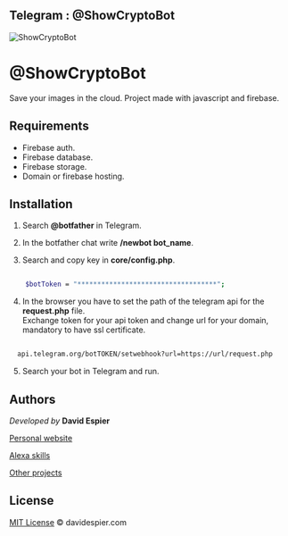 ## Telegram : @ShowCryptoBot
![ShowCryptoBot](http://davidespier.com/github/ShowCryptoBot/ShowCryptoBot.png)

# @ShowCryptoBot
Save your images in the cloud.  Project made with javascript and firebase.

## Requirements

- Firebase auth.
- Firebase database.
- Firebase storage.
- Domain or firebase hosting.


## Installation

1. Search <strong>@botfather</strong> in Telegram.

2. In the botfather chat write <strong>/newbot bot_name</strong>.

3. Search and copy key in <strong>core/config.php</strong>.


```bash

	$botToken = "***********************************";

```

4. In the browser you have to set the path of the telegram api for the <strong>request.php</strong> file.<br>
      Exchange token for your api token and change url for your domain, mandatory to have ssl certificate.


```bash

  api.telegram.org/botTOKEN/setwebhook?url=https://url/request.php


```

5. Search your bot in Telegram and run.


## Authors


 *Developed by*  **David Espier**


[Personal website](https://davidespier.com)

[Alexa skills](https://www.amazon.es/s?k=davidespier&i=alexa-skills)
        
[Other projects](https://github.com/davidespier?tab=repositories)



## License


[MIT License](https://choosealicense.com/licenses/mit/) © davidespier.com
